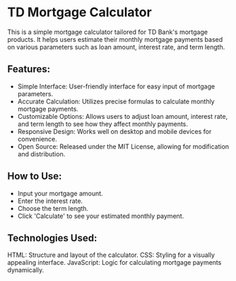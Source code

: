 # TD Mortgage Calculator
This is a simple mortgage calculator tailored for TD Bank's mortgage products. It helps users estimate their monthly mortgage payments based on various parameters such as loan amount, interest rate, and term length.

## Features:
- Simple Interface: User-friendly interface for easy input of mortgage parameters.
- Accurate Calculation: Utilizes precise formulas to calculate monthly mortgage payments.
- Customizable Options: Allows users to adjust loan amount, interest rate, and term length to see how they affect monthly payments.
- Responsive Design: Works well on desktop and mobile devices for convenience.
- Open Source: Released under the MIT License, allowing for modification and distribution.
## How to Use:
- Input your mortgage amount.
- Enter the interest rate.
- Choose the term length.
- Click 'Calculate' to see your estimated monthly payment.
## Technologies Used:
HTML: Structure and layout of the calculator.
CSS: Styling for a visually appealing interface.
JavaScript: Logic for calculating mortgage payments dynamically.

